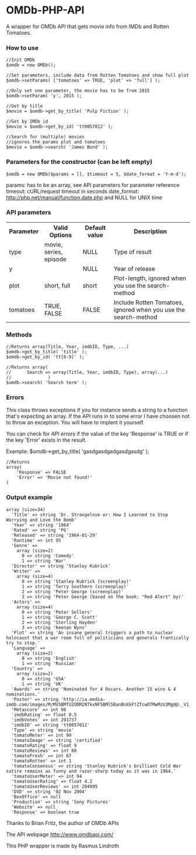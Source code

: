 # OMDb-PHP-API
A wrapper for OMDb API that gets movie info from IMDb and Rotten Tomatoes.

### How to use
    //Init OMDb
    $omdb = new OMDb();

    //Set parameters, include data from Rotten Tomatoes and show full plot
    $omdb->setParams( ['tomatoes' => TRUE, 'plot' => 'full'] );

    //Only set one parameter, the movie has to be from 2015
    $omdb->setParam( 'y', 2015 );

    //Get by title
    $movie = $omdb->get_by_title( 'Pulp Fiction' );

    //Get by IMDb id
    $movie = $omdb->get_by_id( 'tt0057012' );

    //Search for (multiple) movies
    //ignores the params plot and tomatoes
    $movie = $omdb->search( 'James Bond' );

### Parameters for the constructor (can be left empty)
    $omdb = new OMDb($params = [], $timeout = 5, $date_format = 'Y-m-d');

params: has to be an array, see API parameters for parameter reference
timeout: cURL/request timeout in seconds
date_format: http://php.net/manual/function.date.php and NULL for UNIX time

### API parameters
<table>
    <tr>
        <th>Parameter</th>
        <th>Valid Options</th>
        <th>Default value</th>
        <th>Description</th>
    </tr>
    <tr>
        <td>type</td>
        <td>movie, series, episode</td>
        <td>NULL</td>
        <td>Type of result</td>
    </tr>
    <tr>
        <td>y</td>
        <td></td>
        <td>NULL</td>
        <td>Year of release </td>
    </tr>
    <tr>
        <td>plot</td>
        <td>short, full</td>
        <td>short</td>
        <td>Plot-length, ignored when you use the search-method</td>
    </tr>
    <tr>
        <td>tomatoes</td>
        <td>TRUE, FALSE</td>
        <td>FALSE</td>
        <td>Include Rotten Tomatoes, ignored when you use the search-method</td>
    </tr>
</table>

### Methods
    //Returns array(Title, Year, imdbID, Type, ...)
    $omdb->get_by_title( 'title' );
    $omdb->get_by_id( 'tt[0-9]' );

    //Returns array(
    //      Search => array(Title, Year, imdbID, Type), array(...)
    //              )
    $omdb->search( 'Search term' );

### Errors
This class throws exceptions if you for instance sends a string to a function
that's expecting an array. If the API runs in to some error I have choosen not
to throw an exception. You will have to implent it yourself.

You can check for API errors if the value of the key 'Response' is TRUE or if
the key 'Error' exists in the result.

Example:
    $omdb->get_by_title( 'gasdgasdgadgasdgasdg' );

    //Returns
    array(
        'Response' => FALSE
        'Error' => 'Movie not found!'
    )

### Output example

    array (size=34)
      'Title' => string 'Dr. Strangelove or: How I Learned to Stop Worrying and Love the Bomb'
      'Year' => string '1964'
      'Rated' => string 'PG'
      'Released' => string '1964-01-29'
      'Runtime' => int 95
      'Genre' =>
        array (size=2)
          0 => string 'Comedy'
          1 => string 'War'
      'Director' => string 'Stanley Kubrick'
      'Writer' =>
        array (size=4)
          0 => string 'Stanley Kubrick (screenplay)'
          1 => string 'Terry Southern (screenplay)'
          2 => string 'Peter George (screenplay)'
          3 => string 'Peter George (based on the book: "Red Alert" by)'
      'Actors' =>
        array (size=4)
          0 => string 'Peter Sellers'
          1 => string 'George C. Scott'
          2 => string 'Sterling Hayden'
          3 => string 'Keenan Wynn'
      'Plot' => string 'An insane general triggers a path to nuclear holocaust that a war room full of politicians and generals frantically try to stop.'
      'Language' =>
        array (size=2)
          0 => string 'English'
          1 => string 'Russian'
      'Country' =>
        array (size=2)
          0 => string 'USA'
          1 => string 'UK'
      'Awards' => string 'Nominated for 4 Oscars. Another 15 wins & 4 nominations.'
      'Poster' => string 'http://ia.media-imdb.com/images/M/MV5BMTU2ODM2NTkxNF5BMl5BanBnXkFtZTcwOTMwMzU3Mg@@._V1_SX300.jpg'
      'Metascore' => int 96
      'imdbRating' => float 8.5
      'imdbVotes' => int 291737
      'imdbID' => string 'tt0057012'
      'Type' => string 'movie'
      'tomatoMeter' => int 99
      'tomatoImage' => string 'certified'
      'tomatoRating' => float 9
      'tomatoReviews' => int 68
      'tomatoFresh' => int 67
      'tomatoRotten' => int 1
      'tomatoConsensus' => string 'Stanley Kubrick's brilliant Cold War satire remains as funny and razor-sharp today as it was in 1964.'
      'tomatoUserMeter' => int 94
      'tomatoUserRating' => float 4.2
      'tomatoUserReviews' => int 204995
      'DVD' => string '02 Nov 2004'
      'BoxOffice' => null
      'Production' => string 'Sony Pictures'
      'Website' => null
      'Response' => boolean true

Thanks to Brian Fritz, the author of OMDb APIs

The API webpage
http://www.omdbapi.com/

This PHP wrapper is made by Rasmus Lindroth

